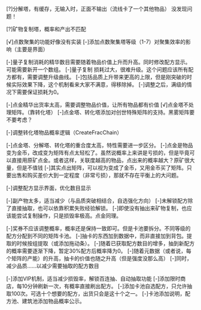 ﻿[?]分解塔，有缓存，无输入时，正面不输出（流线卡了一个其他物品）  没发现问题！

[?]矿物复制塔，概率和产出不匹配

[√]点数聚集的功能好像没有实装
[-]添加点数聚集塔等级（1-7）对聚集效率的影响（主要是界面）

[-]量子复制消耗的精华数目需要随着物品价值上升而升高。同时修改配方显示。可能需要新开一个数组。
[-]量子复制 损耗过大，很难升级。这个问题应该所有配方都有，需要调整升级曲线。
[-]包括品质上升带来更高的上限，但是刚突破的时候实际效果下降，这个机制看来大家不满意，得移除掉。
[-]调整之后，满级的情况下需要保证损耗为0。

[-]点金精华出货率太高，需要调整物品价值，让所有物品都有价值
[√]点金塔不处理矩阵。（靠转化塔）
[-]点金塔、转化塔添加对创世特殊矩阵的支持。黑雾矩阵要不要考虑？

[-]调整转化塔物品概率逻辑（CreateFracChain）

[-]点金塔、分解塔、转化塔的重合度太高，特性需要进一步区分。
[-]点金是物品变为金币，改成变为矩阵有点太轻松了。虽然说概率上来讲是亏损的，但是毕竟可以直接用原矿点金。或者这样，关联度越高的物品，点出来的概率越大？原矿很大量，但是不值钱
[-]其实点出矩阵，可以视为变成了金币，又用金币买了矩阵。只要出售和购买差价大到一定程度（非常亏损），那就不存在平衡上的大问题。

[-]调整配方显示界面，优化数目显示

[-]副产物太多，适当减少（与品质突破相结合，自选强化方向）
[-]未解锁配方除了直接抽取，也可以依靠积累失败经验解锁。
[-]即使没有抽出来矿物复制，也应该能尝试复制操作，只是损毁率极高。点金同理。

[-]奖券不应该调整概率，概率还是保持一致即可。但是卡池要拆分。不同等级的配方分配到不同的矩阵卡池。
[-]抽卡的东西加到数据中，而非直接加到背包。提取的时候按组提取（或添加拖动条）。
[-]随着已获取配方数目的增多，抽到新配方的概率需要逐渐下降，暂定30%配方后概率降为0。
[-]随着元数据（或者说，每个矩阵的产能）的升高，抽卡的价值也随之升高（但是强度没那么高）
[-]同时，减少品质……以减少需要抽取的配方数目

[-]添加VIP机制，适当减少损毁率，解锁百连抽、自动抽取功能
[-]添加限时商店，每10分钟刷新一次，有概率直接刷出配方。
[-]添加卡池自选配方，只允许抽取100次。可选十个想要的配方，出货只会是这十个之一。
[-]卡池添加说明，配方池、建筑池添加物品概率公示。